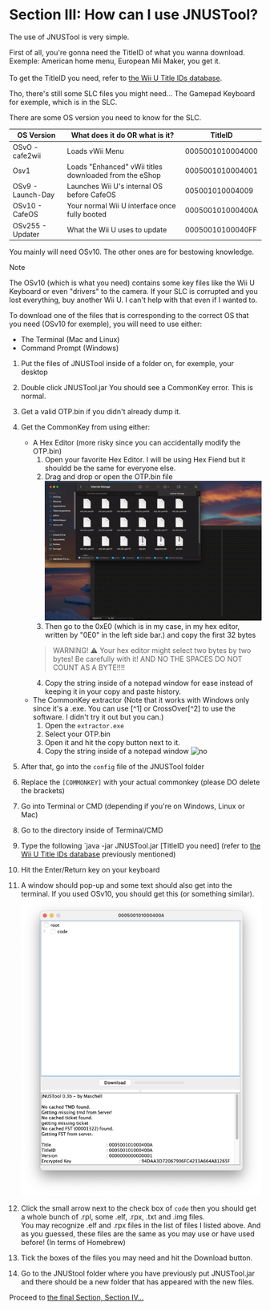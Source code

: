 # Section III: How can I use JNUSTool?

The use of JNUSTool is very simple.

First of all, you're gonna need the TitleID of what you wanna download. <br>
Exemple: American home menu, European Mii Maker, you get it. <br> <br> To get the TitleID you need, refer to [the Wii U Title IDs database](https://wiiubrew.org/wiki/Title_database).

Tho, there's still some SLC files you might need... The Gamepad Keyboard for exemple, which is in the SLC.

There are some OS version you need to know for the SLC.

| OS Version | What does it do OR what is it? | TitleID |
| ---| --- | --- |
| OSvO - cafe2wii | Loads vWii Menu | 0005001010004000 |
| Osv1 | Loads "Enhanced" vWii titles downloaded from the eShop | 0005001010004001 |
| OSv9 - Launch-Day | Launches Wii U's internal OS before CafeOS | 005001010004009 |
| OSv10 - CafeOS | Your normal Wii U interface once fully booted | 000500101000400A |
| OSv255 - Updater | What the Wii U uses to update | 00050010100040FF |

You mainly will need OSv10. The other ones are for bestowing knowledge.

> [!NOTE]
> The OSv10 (which is what you need) contains some key files like the Wii U Keyboard or even "drivers" to the camera. If your SLC is corrupted and you lost everything, buy another Wii U. I can't help with that even if I wanted to.

To download one of the files that is corresponding to the correct OS that you need (OSv10 for exemple), you will need to use either:

- The Terminal (Mac and Linux)
- Command Prompt (Windows)

1. Put the files of JNUSTool inside of a folder on, for exemple, your desktop
2. Double click JNUSTool.jar
You should see a CommonKey error. This is normal.
3. Get a valid OTP.bin if you didn't already dump it.
4. Get the CommonKey from using either:
    - A Hex Editor (more risky since you can accidentally modify the OTP.bin)
        1. Open your favorite Hex Editor. I will be using Hex Fiend but it shouldd be the same for everyone else.
        2. Drag and drop or open the OTP.bin file
        ![Draging and dropping the OTP.bin inside of the hex editor I'm using](/assets/images/drag_and_drop_otp.gif)
        3. Then go to the 0xE0 (which is in my case, in my hex editor, written by "0E0" in the left side bar.) and copy the first 32 bytes
        > WARNING! :warning: Your hex editor might select two bytes by two bytes! Be carefully with it! AND NO THE SPACES DO NOT COUNT AS A BYTE!!!!
        4. Copy the string inside of a notepad window for ease instead of keeping it in your copy and paste history.
    - The CommonKey extractor (Note that it works with Windows only since it's a .exe. You can use [^1] or CrossOver[^2] to use the software. I didn't try it out but you can.)
        1. Open the `extractor.exe`
        2. Select your OTP.bin 
        3. Open it and hit the copy button next to it. 
        4. Copy the string inside of a notepad window
        ![no](/assets/images/commonkey_extractor_section3.gif)

5. After that, go into the `config` file of the JNUSTool folder
6. Replace the `[COMMONKEY]` with your actual commonkey (please DO delete the brackets)
6. Go into Terminal or CMD (depending if you're on Windows, Linux or Mac)
7. Go to the directory inside of Terminal/CMD
8. Type the following `java -jar JNUSTool.jar [TitleID you need] (refer to [the Wii U Title IDs database](https://wiiubrew.org/wiki/Title_database) previously mentioned)
9. Hit the Enter/Return key on your keyboard
10. A window should pop-up and some text should also get into the terminal. If you used OSv10, you should get this (or something similar). ![nuh uh no alts](/assets/images/jnustool_osv10.png) 
11. Click the small arrow next to the check box of `code` then you should get a whole bunch of .rpl, some .elf, .rpx, .txt and .img files. <br> You may recognize .elf and .rpx files in the list of files I listed above. And as you guessed, these files are the same as you may use or have used before! (In terms of Homebrew)
12. Tick the boxes of the files you may need and hit the Download button.
13. Go to the JNUStool folder where you have previously put JNUSTool.jar and there should be a new folder that has appeared with the new files.

Proceed to [the final Section, Section IV...](/assets/Section4.md)